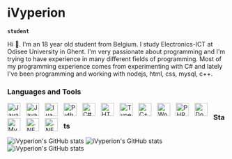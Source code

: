 # iVyperion

**`student`**

Hi 👋. I'm an 18 year old student from Belgium. I study Electronics-ICT at Odisee University in Ghent. I'm very passionate about programming and I'm trying to have experience in many different fields of programming. Most of my programming experience comes from experimenting with C# and lately I've been programming and working with nodejs, html, css, mysql, c++.


### Languages and Tools

<img align="left" alt="Java" width="30px" style="padding-right:10px; margin-bottom: 5px;" src="https://cdn.jsdelivr.net/gh/devicons/devicon/icons/java/java-original.svg" />
<img align="left" alt="Javascript" width="30px" style="padding-right:10px; margin-bottom: 5px;" src="https://cdn.jsdelivr.net/gh/devicons/devicon/icons/javascript/javascript-original.svg" />
<img align="left" alt="lua" width="30px" style="padding-right:10px; margin-bottom: 5px;" src="https://cdn.jsdelivr.net/gh/devicons/devicon/icons/lua/lua-plain-wordmark.svg" />
<img align="left" alt="Python" width="30px" style="padding-right:10px; margin-bottom: 5px;" src="https://cdn.jsdelivr.net/gh/devicons/devicon/icons/python/python-original.svg" />
<img align="left" alt="C#" width="30px" style="padding-right:10px; margin-bottom: 5px;" src="https://cdn.jsdelivr.net/gh/devicons/devicon/icons/csharp/csharp-original.svg" />          
<img align="left" alt="HTML5" width="30px" style="padding-right:10px; margin-bottom: 5px;" src="https://cdn.jsdelivr.net/gh/devicons/devicon/icons/html5/html5-original.svg" />
<img align="left" alt="Typescript" width="30px" style="padding-right:10px; margin-bottom: 5px;" src="https://cdn.jsdelivr.net/gh/devicons/devicon/icons/typescript/typescript-original.svg" />
<img align="left" alt="C++" width="30px" style="padding-right:10px; margin-bottom: 5px;" src="https://cdn.jsdelivr.net/gh/devicons/devicon/icons/cplusplus/cplusplus-original.svg" />
<img align="left" alt="Wordpress" width="30px" style="padding-right:10px; margin-bottom: 5px;" src="https://cdn.jsdelivr.net/gh/devicons/devicon/icons/wordpress/wordpress-original.svg" />
<img align="left" alt="PHP" width="30px" style="padding-right:10px; margin-bottom: 5px;" src="https://cdn.jsdelivr.net/gh/devicons/devicon/icons/php/php-original.svg" />
<img align="left" alt="Docker" width="30px" style="padding-right:10px;margin-bottom: 5px;" src="https://cdn.jsdelivr.net/gh/devicons/devicon/icons/docker/docker-original.svg" />
<img align="left" alt="MySQL" width="30px" style="padding-right:10px; margin-bottom: 5px;" src="https://cdn.jsdelivr.net/gh/devicons/devicon/icons/mysql/mysql-original-wordmark.svg" />
<img align="left" alt=".NET" width="30px" style="padding-right:10px; margin-bottom: 5px;" src="https://cdn.jsdelivr.net/gh/devicons/devicon/icons/dot-net/dot-net-original-wordmark.svg" />
<img align="left" alt=".NET Core" width="30px" style="padding-right:10px; margin-bottom: 5px;" src="https://cdn.jsdelivr.net/gh/devicons/devicon/icons/dotnetcore/dotnetcore-original.svg" />

#

### Stats
![iVyperion's GitHub stats](https://github-readme-stats.vercel.app/api?username=iVyperion&show_icons=true&theme=gruvbox)
![iVyperion's GitHub stats](https://github-readme-streak-stats.herokuapp.com/?user=iVyperion&theme=gruvbox&hide_border=false)
![iVyperion's GitHub stats](https://github-readme-stats.vercel.app/api/top-langs/?username=iVyperion&theme=gruvbox&hide_border=false&include_all_commits=true&count_private=true&layout=compact)
#

